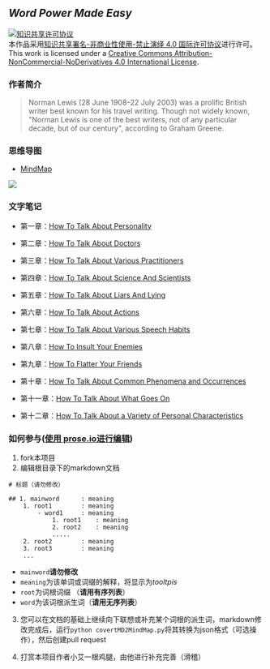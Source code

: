 ## *Word Power Made Easy*


<a rel="license" href="http://creativecommons.org/licenses/by-nc-nd/4.0/"><img alt="知识共享许可协议" style="border-width:0" src="https://i.creativecommons.org/l/by-nc-nd/4.0/88x31.png" /></a><br />本作品采用<a rel="license" href="http://creativecommons.org/licenses/by-nc-nd/4.0/">知识共享署名-非商业性使用-禁止演绎 4.0 国际许可协议</a>进行许可。
<br />This work is licensed under a <a rel="license" href="http://creativecommons.org/licenses/by-nc-nd/4.0/">Creative Commons Attribution-NonCommercial-NoDerivatives 4.0 International License</a>.

### 作者简介

>Norman Lewis (28 June 1908–22 July 2003) was a prolific British writer best known for his travel writing. Though not widely known, "Norman Lewis is one of the best writers, not of any particular decade, but of our century", according to Graham Greene.

### 思维导图

- [MindMap](https://hanxiaomax.github.io/WordPowerMadeEasy/)

![](http://oat186w2g.bkt.clouddn.com/Xnip2018-10-03_21-08-38.png)

### 文字笔记

- 第一章：[How To Talk About Personality](https://github.com/hanxiaomax/WordPowerMadeEasy/blob/master/How_to_talk_about_personality.md)


- 第二章：[How To Talk About Doctors](https://github.com/hanxiaomax/WordPowerMadeEasy/blob/master/How_to_talk_about_doctors.md)

- 第三章：[How To Talk About Various Practitioners](https://github.com/hanxiaomax/WordPowerMadeEasy/blob/master/How_to_talk_about_various_practitioners.md)

- 第四章：[How To Talk About Science And Scientists](https://github.com/hanxiaomax/WordPowerMadeEasy/blob/master/How_to_talk_about_science_and_scientist.md)

- 第五章：[How To Talk About Liars And Lying](https://github.com/hanxiaomax/WordPowerMadeEasy/blob/master/How_to_talk_about_liars_and_lying.md)

- 第六章：[How To Talk About Actions](https://github.com/hanxiaomax/WordPowerMadeEasy/blob/master/How_to_talk_about_actions.md)

- 第七章：[How To Talk About Various Speech Habits](https://github.com/hanxiaomax/WordPowerMadeEasy/blob/master/How_to_talk_about_various_speech_habits.md)

- 第八章：[How To Insult Your Enemies](https://github.com/hanxiaomax/WordPowerMadeEasy/blob/master/How_to_insult_your_enemies.md)

- 第九章：[How To Flatter Your Friends](https://github.com/hanxiaomax/WordPowerMadeEasy/blob/master/How_to_flatter_your_friends.md)

- 第十章：[How To Talk About Common Phenomena and Occurrences](https://github.com/hanxiaomax/WordPowerMadeEasy/blob/master/How_to_talk_about_common_phenomena_and_occurrences.md)

- 第十一章：[How To Talk About What Goes On](https://github.com/hanxiaomax/WordPowerMadeEasy/blob/master/How_to_talk_about_what_goes_on.md)


- 第十二章：[How To Talk About a Variety of Personal Characteristics](https://github.com/hanxiaomax/WordPowerMadeEasy/blob/master/How_to_talk_about_a_variety_of_personal_characteristics.md)



### 如何参与([使用 prose.io进行编辑](http://prose.io/#hanxiaomax/WordPowerMadeEasy))

1. fork本项目
2. 编辑根目录下的markdown文档

```
# 标题（请勿修改）

## 1. mainword      : meaning
    1. root1        : meaning
        - word1     : meaning
            1. root1    : meaning  
            2. root2    : meaning
            .....
    2. root2        : meaning
    3. root3        : meaning
    ...    
```

- `mainword`**请勿修改**
- `meaning`为该单词或词缀的解释，将显示为*tooltpis*
- `root`为词根词缀 （**请用有序列表**）
- `word`为该词根派生词（**请用无序列表**）

3. 您可以在文档的基础上继续向下联想或补充某个词根的派生词，markdown修改完成后，运行`python covertMD2MindMap.py`将其转换为json格式（可选操作），然后创建pull request

4. 打赏本项目作者小艾一根鸡腿，由他进行补充完善（滑稽）
